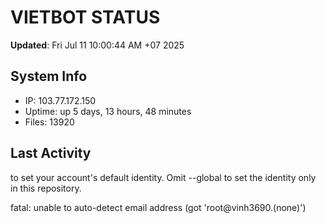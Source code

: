 # VIETBOT STATUS
**Updated**: Fri Jul 11 10:00:44 AM +07 2025

## System Info
- IP: 103.77.172.150
- Uptime: up 5 days, 13 hours, 48 minutes
- Files: 13920

## Last Activity

to set your account's default identity.
Omit --global to set the identity only in this repository.

fatal: unable to auto-detect email address (got 'root@vinh3690.(none)')
